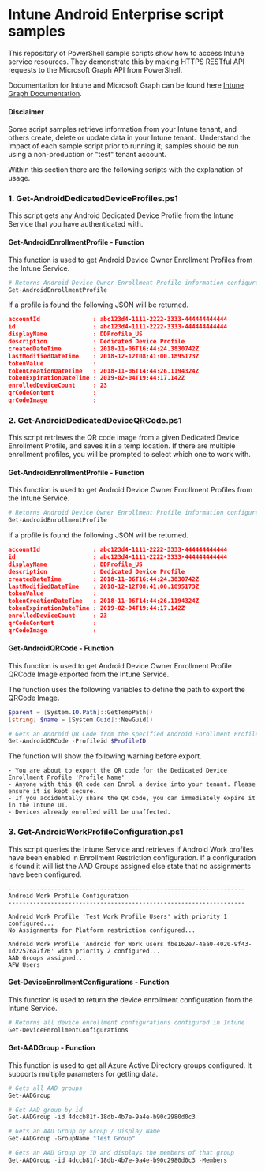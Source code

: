 # Intune Android Enterprise script samples

This repository of PowerShell sample scripts show how to access Intune service resources.  They demonstrate this by making HTTPS RESTful API requests to the Microsoft Graph API from PowerShell.

Documentation for Intune and Microsoft Graph can be found here [Intune Graph Documentation](https://developer.microsoft.com/en-us/graph/docs/api-reference/beta/resources/intune_graph_overview).

#### Disclaimer
Some script samples retrieve information from your Intune tenant, and others create, delete or update data in your Intune tenant.  Understand the impact of each sample script prior to running it; samples should be run using a non-production or "test" tenant account. 

Within this section there are the following scripts with the explanation of usage.

### 1. Get-AndroidDedicatedDeviceProfiles.ps1
This script gets any Android Dedicated Device Profile from the Intune Service that you have authenticated with.

#### Get-AndroidEnrollmentProfile - Function
This function is used to get Android Device Owner Enrollment Profiles from the Intune Service.

```PowerShell
# Returns Android Device Owner Enrollment Profile information configured in Intune
Get-AndroidEnrollmentProfile
```

If a profile is found the following JSON will be returned.

```JSON
accountId               : abc123d4-1111-2222-3333-444444444444
id                      : abc123d4-1111-2222-3333-444444444444
displayName             : DDProfile_US
description             : Dedicated Device Profile
createdDateTime         : 2018-11-06T16:44:24.3830742Z
lastModifiedDateTime    : 2018-12-12T08:41:00.1895173Z
tokenValue              :
tokenCreationDateTime   : 2018-11-06T14:44:26.1194324Z
tokenExpirationDateTime : 2019-02-04T19:44:17.142Z
enrolledDeviceCount     : 23
qrCodeContent           :
qrCodeImage             :
```

### 2. Get-AndroidDedicatedDeviceQRCode.ps1
This script retrieves the QR code image from a given Dedicated Device Enrollment Profile, and saves it in a temp location. If there are multiple enrollment profiles, you will be prompted to select which one to work with.

#### Get-AndroidEnrollmentProfile - Function
This function is used to get Android Device Owner Enrollment Profiles from the Intune Service.

```PowerShell
# Returns Android Device Owner Enrollment Profile information configured in Intune
Get-AndroidEnrollmentProfile
```

If a profile is found the following JSON will be returned.

```JSON
accountId               : abc123d4-1111-2222-3333-444444444444
id                      : abc123d4-1111-2222-3333-444444444444
displayName             : DDProfile_US
description             : Dedicated Device Profile
createdDateTime         : 2018-11-06T16:44:24.3830742Z
lastModifiedDateTime    : 2018-12-12T08:41:00.1895173Z
tokenValue              :
tokenCreationDateTime   : 2018-11-06T14:44:26.1194324Z
tokenExpirationDateTime : 2019-02-04T19:44:17.142Z
enrolledDeviceCount     : 23
qrCodeContent           :
qrCodeImage             :
```

#### Get-AndroidQRCode - Function
This function is used to get Android Device Owner Enrollment Profile QRCode Image exported from the Intune Service.

The function uses the following variables to define the path to export the QRCode Image.
```PowerShell
$parent = [System.IO.Path]::GetTempPath()
[string] $name = [System.Guid]::NewGuid()
```

```PowerShell
# Gets an Android QR Code from the specified Android Enrollment Profile ID
Get-AndroidQRCode -Profileid $ProfileID
```

The function will show the following warning before export.
```
- You are about to export the QR code for the Dedicated Device Enrollment Profile 'Profile Name'
- Anyone with this QR code can Enrol a device into your tenant. Please ensure it is kept secure.
- If you accidentally share the QR code, you can immediately expire it in the Intune UI.
- Devices already enrolled will be unaffected.
```
### 3. Get-AndroidWorkProfileConfiguration.ps1
This script queries the Intune Service and retrieves if Android Work profiles have been enabled in Enrollment Restriction configuration. If a configuration is found it will list the AAD Groups assigned else state that no assignments have been configured.
```
-------------------------------------------------------------------
Android Work Profile Configuration
-------------------------------------------------------------------

Android Work Profile 'Test Work Profile Users' with priority 1 configured...
No Assignments for Platform restriction configured...

Android Work Profile 'Android for Work users fbe162e7-4aa0-4020-9f43-1d22576a7f76' with priority 2 configured...
AAD Groups assigned...
AFW Users
```
#### Get-DeviceEnrollmentConfigurations - Function
This function is used to return the device enrollment configuration from the Intune Service.

```PowerShell
# Returns all device enrollment configurations configured in Intune
Get-DeviceEnrollmentConfigurations
```

#### Get-AADGroup - Function
This function is used to get all Azure Active Directory groups configured. It supports multiple parameters for getting data.
```PowerShell
# Gets all AAD groups
Get-AADGroup

# Get AAD group by id
Get-AADGroup -id 4dccb81f-18db-4b7e-9a4e-b90c2980d0c3

# Gets an AAD Group by Group / Display Name
Get-AADGroup -GroupName "Test Group"

# Gets an AAD Group by ID and displays the members of that group
Get-AADGroup -id 4dccb81f-18db-4b7e-9a4e-b90c2980d0c3 -Members
```
